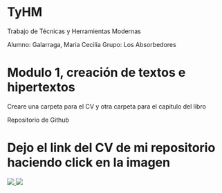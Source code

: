 # TyHM
Trabajo de Técnicas y Herramientas Modernas

Alumno: Galarraga, Maria Cecilia
Grupo: Los Absorbedores

# Modulo 1, creación de textos e hipertextos
Creare una carpeta para el CV y otra carpeta para el capitulo del libro

Repositorio de Github 
# Dejo el link del CV de mi repositorio haciendo click en la imagen 

<a href="https://github.com/Ceci98/TyHM/blob/main/CV%20Galarraga%20M.%20Cecilia.pdf">
<img src="https://user-images.githubusercontent.com/88161427/128201141-eee5a187-a5e1-4e96-bc1d-7afd263a113c.png">
</a>

<a href="https://github.com/Ceci98/TyHM/blob/main/Capi%CC%81tulo%206%20final.pdf">
<img src="https://user-images.githubusercontent.com/88161427/128201897-867b0bd7-34a4-4bbc-9673-dff2300fbb87.png">
</a> 

